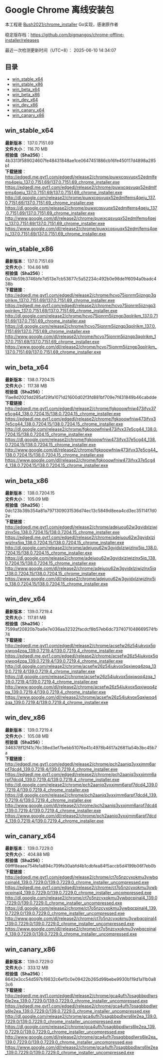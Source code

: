 # Google Chrome 离线安装包
本工程是 [Bush2021/chrome_installer](https://github.com/Bush2021/chrome_installer) Go实现，感谢原作者

稳定版存档：<https://github.com/bigmangos/chrome-offline-installer/releases>

最近一次检测更新时间（UTC+8）：
2025-06-10 14:34:07

## 目录
* [win_stable_x64](https://github.com/bigmangos/chrome-offline-installer?tab=readme-ov-file#win_stable_x64)
* [win_stable_x86](https://github.com/bigmangos/chrome-offline-installer?tab=readme-ov-file#win_stable_x86)
* [win_beta_x64](https://github.com/bigmangos/chrome-offline-installer?tab=readme-ov-file#win_beta_x64)
* [win_beta_x86](https://github.com/bigmangos/chrome-offline-installer?tab=readme-ov-file#win_beta_x86)
* [win_dev_x64](https://github.com/bigmangos/chrome-offline-installer?tab=readme-ov-file#win_dev_x64)
* [win_dev_x86](https://github.com/bigmangos/chrome-offline-installer?tab=readme-ov-file#win_dev_x86)
* [win_canary_x64](https://github.com/bigmangos/chrome-offline-installer?tab=readme-ov-file#win_canary_x64)
* [win_canary_x86](https://github.com/bigmangos/chrome-offline-installer?tab=readme-ov-file#win_canary_x86)

## win_stable_x64
**最新版本**： 137.0.7151.69  
**文件大小**： 116.70 MB  
**校验值（Sha256）**： 4b3313f589024607fe48431848ae1ce0647451886cb16fe450117d4898a285b1  
**下载链接**：
http://edgedl.me.gvt1.com/edgedl/release2/chrome/puwxcqsvuqx52edmlfems4qeju_137.0.7151.69/137.0.7151.69_chrome_installer.exe
https://edgedl.me.gvt1.com/edgedl/release2/chrome/puwxcqsvuqx52edmlfems4qeju_137.0.7151.69/137.0.7151.69_chrome_installer.exe
http://dl.google.com/release2/chrome/puwxcqsvuqx52edmlfems4qeju_137.0.7151.69/137.0.7151.69_chrome_installer.exe
https://dl.google.com/release2/chrome/puwxcqsvuqx52edmlfems4qeju_137.0.7151.69/137.0.7151.69_chrome_installer.exe
http://www.google.com/dl/release2/chrome/puwxcqsvuqx52edmlfems4qeju_137.0.7151.69/137.0.7151.69_chrome_installer.exe
https://www.google.com/dl/release2/chrome/puwxcqsvuqx52edmlfems4qeju_137.0.7151.69/137.0.7151.69_chrome_installer.exe
## win_stable_x86
**最新版本**： 137.0.7151.69  
**文件大小**： 104.66 MB  
**校验值（Sha256）**： 0a74b59b3746bfe7d513e7cb53677c5a52234c492b0e98de1f6094a0badc438b  
**下载链接**：
http://edgedl.me.gvt1.com/edgedl/release2/chrome/hcvo75ionrm5iizngp3qolrikm_137.0.7151.69/137.0.7151.69_chrome_installer.exe
https://edgedl.me.gvt1.com/edgedl/release2/chrome/hcvo75ionrm5iizngp3qolrikm_137.0.7151.69/137.0.7151.69_chrome_installer.exe
http://dl.google.com/release2/chrome/hcvo75ionrm5iizngp3qolrikm_137.0.7151.69/137.0.7151.69_chrome_installer.exe
https://dl.google.com/release2/chrome/hcvo75ionrm5iizngp3qolrikm_137.0.7151.69/137.0.7151.69_chrome_installer.exe
http://www.google.com/dl/release2/chrome/hcvo75ionrm5iizngp3qolrikm_137.0.7151.69/137.0.7151.69_chrome_installer.exe
https://www.google.com/dl/release2/chrome/hcvo75ionrm5iizngp3qolrikm_137.0.7151.69/137.0.7151.69_chrome_installer.exe
## win_beta_x64
**最新版本**： 138.0.7204.15  
**文件大小**： 117.38 MB  
**校验值（Sha256）**： 11ae8d2021dd285af29fa1071d21600d02f3fd881bf709e7f431849b46cabdde  
**下载链接**：
http://edgedl.me.gvt1.com/edgedl/release2/chrome/fgkooowfniw473ifvx37e5cg44_138.0.7204.15/138.0.7204.15_chrome_installer.exe
https://edgedl.me.gvt1.com/edgedl/release2/chrome/fgkooowfniw473ifvx37e5cg44_138.0.7204.15/138.0.7204.15_chrome_installer.exe
http://dl.google.com/release2/chrome/fgkooowfniw473ifvx37e5cg44_138.0.7204.15/138.0.7204.15_chrome_installer.exe
https://dl.google.com/release2/chrome/fgkooowfniw473ifvx37e5cg44_138.0.7204.15/138.0.7204.15_chrome_installer.exe
http://www.google.com/dl/release2/chrome/fgkooowfniw473ifvx37e5cg44_138.0.7204.15/138.0.7204.15_chrome_installer.exe
https://www.google.com/dl/release2/chrome/fgkooowfniw473ifvx37e5cg44_138.0.7204.15/138.0.7204.15_chrome_installer.exe
## win_beta_x86
**最新版本**： 138.0.7204.15  
**文件大小**： 105.09 MB  
**校验值（Sha256）**： 0dc123b39b354a81a7971309031536d74ec13c5849d8eea4cd3ec35114f7d02e  
**下载链接**：
http://edgedl.me.gvt1.com/edgedl/release2/chrome/adejuou62w3gyidxlziwjzlnx5iq_138.0.7204.15/138.0.7204.15_chrome_installer.exe
https://edgedl.me.gvt1.com/edgedl/release2/chrome/adejuou62w3gyidxlziwjzlnx5iq_138.0.7204.15/138.0.7204.15_chrome_installer.exe
http://dl.google.com/release2/chrome/adejuou62w3gyidxlziwjzlnx5iq_138.0.7204.15/138.0.7204.15_chrome_installer.exe
https://dl.google.com/release2/chrome/adejuou62w3gyidxlziwjzlnx5iq_138.0.7204.15/138.0.7204.15_chrome_installer.exe
http://www.google.com/dl/release2/chrome/adejuou62w3gyidxlziwjzlnx5iq_138.0.7204.15/138.0.7204.15_chrome_installer.exe
https://www.google.com/dl/release2/chrome/adejuou62w3gyidxlziwjzlnx5iq_138.0.7204.15/138.0.7204.15_chrome_installer.exe
## win_dev_x64
**最新版本**： 139.0.7219.4  
**文件大小**： 117.81 MB  
**校验值（Sha256）**： 7599af20820b7ba6e7e036aa32322facdcf8b57eb6dc7374071048669574fb74  
**下载链接**：
http://edgedl.me.gvt1.com/edgedl/release2/chrome/acsefw26z54iukvox5qxjwoq4zqa_139.0.7219.4/139.0.7219.4_chrome_installer.exe
https://edgedl.me.gvt1.com/edgedl/release2/chrome/acsefw26z54iukvox5qxjwoq4zqa_139.0.7219.4/139.0.7219.4_chrome_installer.exe
http://dl.google.com/release2/chrome/acsefw26z54iukvox5qxjwoq4zqa_139.0.7219.4/139.0.7219.4_chrome_installer.exe
https://dl.google.com/release2/chrome/acsefw26z54iukvox5qxjwoq4zqa_139.0.7219.4/139.0.7219.4_chrome_installer.exe
http://www.google.com/dl/release2/chrome/acsefw26z54iukvox5qxjwoq4zqa_139.0.7219.4/139.0.7219.4_chrome_installer.exe
https://www.google.com/dl/release2/chrome/acsefw26z54iukvox5qxjwoq4zqa_139.0.7219.4/139.0.7219.4_chrome_installer.exe
## win_dev_x86
**最新版本**： 139.0.7219.4  
**文件大小**： 105.08 MB  
**校验值（Sha256）**： 346378f12f41c76c38ed3ef7bebb51076e41c4978b4617a26811a54b3bc45b7a  
**下载链接**：
http://edgedl.me.gvt1.com/edgedl/release2/chrome/pch2aaniq3yxxjmm6arpf7dcd4_139.0.7219.4/139.0.7219.4_chrome_installer.exe
https://edgedl.me.gvt1.com/edgedl/release2/chrome/pch2aaniq3yxxjmm6arpf7dcd4_139.0.7219.4/139.0.7219.4_chrome_installer.exe
http://dl.google.com/release2/chrome/pch2aaniq3yxxjmm6arpf7dcd4_139.0.7219.4/139.0.7219.4_chrome_installer.exe
https://dl.google.com/release2/chrome/pch2aaniq3yxxjmm6arpf7dcd4_139.0.7219.4/139.0.7219.4_chrome_installer.exe
http://www.google.com/dl/release2/chrome/pch2aaniq3yxxjmm6arpf7dcd4_139.0.7219.4/139.0.7219.4_chrome_installer.exe
https://www.google.com/dl/release2/chrome/pch2aaniq3yxxjmm6arpf7dcd4_139.0.7219.4/139.0.7219.4_chrome_installer.exe
## win_canary_x64
**最新版本**： 139.0.7229.0  
**文件大小**： 404.88 MB  
**校验值（Sha256）**： 09fff8eaee754fe1a894c709fe30abfd4b1cdbfea84f5accb5d4199b06f7eb0b  
**下载链接**：
http://edgedl.me.gvt1.com/edgedl/release2/chrome/ct7o5nzcyxokmu3ywbqcpinal4_139.0.7229.0/139.0.7229.0_chrome_installer_uncompressed.exe
https://edgedl.me.gvt1.com/edgedl/release2/chrome/ct7o5nzcyxokmu3ywbqcpinal4_139.0.7229.0/139.0.7229.0_chrome_installer_uncompressed.exe
http://dl.google.com/release2/chrome/ct7o5nzcyxokmu3ywbqcpinal4_139.0.7229.0/139.0.7229.0_chrome_installer_uncompressed.exe
https://dl.google.com/release2/chrome/ct7o5nzcyxokmu3ywbqcpinal4_139.0.7229.0/139.0.7229.0_chrome_installer_uncompressed.exe
http://www.google.com/dl/release2/chrome/ct7o5nzcyxokmu3ywbqcpinal4_139.0.7229.0/139.0.7229.0_chrome_installer_uncompressed.exe
https://www.google.com/dl/release2/chrome/ct7o5nzcyxokmu3ywbqcpinal4_139.0.7229.0/139.0.7229.0_chrome_installer_uncompressed.exe
## win_canary_x86
**最新版本**： 139.0.7229.0  
**文件大小**： 333.12 MB  
**校验值（Sha256）**： 8642e3cc54d597b19832c6ef0c0e09422b265d99bebe9930b119d1a11b0a83c6  
**下载链接**：
http://edgedl.me.gvt1.com/edgedl/release2/chrome/gca4ufh7osagbbpdlwrs6le2ea_139.0.7229.0/139.0.7229.0_chrome_installer_uncompressed.exe
https://edgedl.me.gvt1.com/edgedl/release2/chrome/gca4ufh7osagbbpdlwrs6le2ea_139.0.7229.0/139.0.7229.0_chrome_installer_uncompressed.exe
http://dl.google.com/release2/chrome/gca4ufh7osagbbpdlwrs6le2ea_139.0.7229.0/139.0.7229.0_chrome_installer_uncompressed.exe
https://dl.google.com/release2/chrome/gca4ufh7osagbbpdlwrs6le2ea_139.0.7229.0/139.0.7229.0_chrome_installer_uncompressed.exe
http://www.google.com/dl/release2/chrome/gca4ufh7osagbbpdlwrs6le2ea_139.0.7229.0/139.0.7229.0_chrome_installer_uncompressed.exe
https://www.google.com/dl/release2/chrome/gca4ufh7osagbbpdlwrs6le2ea_139.0.7229.0/139.0.7229.0_chrome_installer_uncompressed.exe
